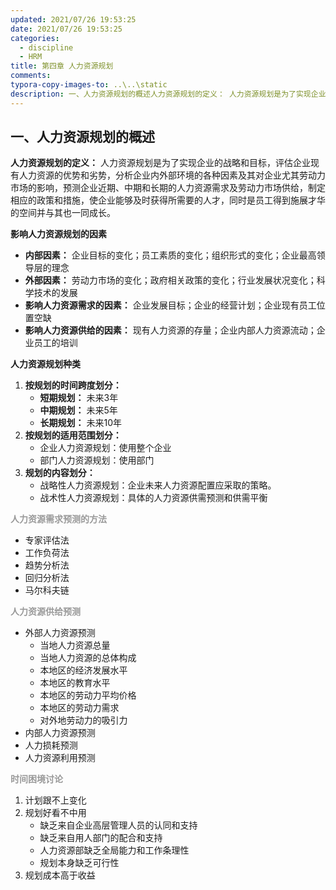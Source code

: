 ```yaml
---
updated: 2021/07/26 19:53:25
date: 2021/07/26 19:53:25
categories: 
  - discipline
  - HRM
title: 第四章 人力资源规划
comments: 
typora-copy-images-to: ..\..\static
description: 一、人力资源规划的概述人力资源规划的定义： 人力资源规划是为了实现企业的战略和目标，评估企业现有人力资源的优势和劣势，分析企业内外部环境的各种因素及其对企业尤其劳动力市场的影响，预测企业近期、中期和长期的人力资源需求及劳动力市场供给，制定相应的政策和措施，使企业能够及时获得所需要的人才，同时是员工得到施展才华的空间并与其也一同成长。
---
```


## 一、人力资源规划的概述

**人力资源规划的定义：** 人力资源规划是为了实现企业的战略和目标，评估企业现有人力资源的优势和劣势，分析企业内外部环境的各种因素及其对企业尤其劳动力市场的影响，预测企业近期、中期和长期的人力资源需求及劳动力市场供给，制定相应的政策和措施，使企业能够及时获得所需要的人才，同时是员工得到施展才华的空间并与其也一同成长。

**影响人力资源规划的因素**

- **内部因素：** 企业目标的变化；员工素质的变化；组织形式的变化；企业最高领导层的理念
- **外部因素：** 劳动力市场的变化；政府相关政策的变化；行业发展状况变化；科学技术的发展
- **影响人力资源需求的因素：** 企业发展目标；企业的经营计划；企业现有员工位置空缺
- **影响人力资源供给的因素：** 现有人力资源的存量；企业内部人力资源流动；企业员工的培训

**人力资源规划种类**

1. **按规划的时间跨度划分：**
   - **短期规划：** 未来3年
   - **中期规划：** 未来5年
   - **长期规划：** 未来10年
2. **按规划的适用范围划分：**
   - 企业人力资源规划：使用整个企业
   - 部门人力资源规划：使用部门
3. **规划的内容划分：**
   - 战略性人力资源规划：企业未来人力资源配置应采取的策略。
   - 战术性人力资源规划：具体的人力资源供需预测和供需平衡

<span style="color: #999;font-weight:700;">人力资源需求预测的方法</span>

- 专家评估法
- 工作负荷法
- 趋势分析法
- 回归分析法
- 马尔科夫链

<span style="color: #999;font-weight:700;">人力资源供给预测</span>

- 外部人力资源预测
  - 当地人力资源总量
  - 当地人力资源的总体构成
  - 本地区的经济发展水平
  - 本地区的教育水平
  - 本地区的劳动力平均价格
  - 本地区的劳动力需求
  - 对外地劳动力的吸引力
- 内部人力资源预测
- 人力损耗预测
- 人力资源利用预测

<span style="color: #999;font-weight:700;">时间困境讨论</span>

1. 计划跟不上变化
2. 规划好看不中用
   - 缺乏来自企业高层管理人员的认同和支持
   - 缺乏来自用人部门的配合和支持
   - 人力资源部缺乏全局能力和工作条理性
   - 规划本身缺乏可行性
3. 规划成本高于收益